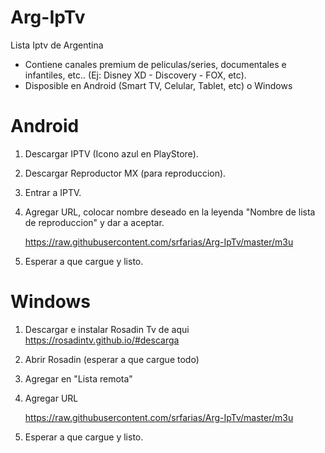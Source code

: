 # Arg-IpTv
Lista Iptv de Argentina 

* Contiene canales premium de peliculas/series, documentales e infantiles, etc.. (Ej: Disney XD - Discovery - FOX, etc). 
* Disposible en Android (Smart TV, Celular, Tablet, etc) o Windows


# Android

1. Descargar IPTV (Icono azul en PlayStore).
2. Descargar Reproductor MX (para reproduccion).
3. Entrar a IPTV.
4. Agregar URL, colocar nombre deseado en la leyenda "Nombre de lista de reproduccion" y dar a aceptar.

    https://raw.githubusercontent.com/srfarias/Arg-IpTv/master/m3u
    
5. Esperar a que cargue y listo. 

# Windows

1. Descargar e instalar Rosadin Tv de aqui https://rosadintv.github.io/#descarga
2. Abrir Rosadin (esperar a que cargue todo)
3. Agregar en "Lista remota"
4. Agregar URL

    https://raw.githubusercontent.com/srfarias/Arg-IpTv/master/m3u
    
5. Esperar a que cargue y listo. 

